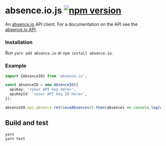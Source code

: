 # absence.io.js [![npm version](https://img.shields.io/npm/v/absence.io.svg.svg)](https://www.npmjs.com/package/absence.io)

An [absence.io](https://absence.io) API client. For a documentation on the API see the [absence.io API](https://documenter.getpostman.com/view/799228/absenceio-api-documentation/2Fwbis).

### Installation

Run `yarn add absence.io` or `npm install absence.io`.

### Example

```ts
import {AbsenceIO} from 'absence.io';

const absenceIO = new AbsenceIO({
  apiKey: '<your API key here>',
  apiKeyId: '<your API key ID here>',
});

absenceIO.api.absence.retrieveAbsences().then(absences => console.log(absences));
```

## Build and test

```
yarn
yarn test
```
